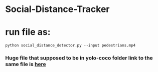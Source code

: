 # Social-Distance-Tracker

# run file as:

`python social_distance_detector.py --input pedestrians.mp4`

### Huge file that supposed to be in yolo-coco folder link to the same file is [here](https://drive.google.com/drive/folders/1VAHHAzqEscHCJzmzd7Kfa8CcYigH7Hsb?usp=sharing)
